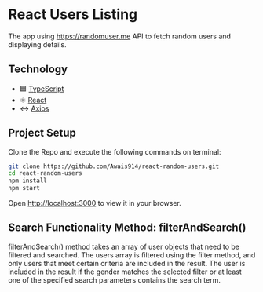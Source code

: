 # React Users Listing

The app using https://randomuser.me API to fetch random users and displaying details.

## Technology

- 🟦 [TypeScript](https://www.typescriptlang.org/)
- ⚛️ [React](https://reactjs.org/)
- ↔ [Axios](https://github.com/axios/axios)

## Project Setup

Clone the Repo and execute the following commands on terminal:
```bash
git clone https://github.com/Awais914/react-random-users.git
cd react-random-users
npm install
npm start
```

Open [http://localhost:3000](http://localhost:3000) to view it in your browser.

## Search Functionality Method: filterAndSearch()
filterAndSearch() method takes an array of user objects that need to be filtered and searched. The users array is filtered using the filter method, and only users that meet certain criteria are included in the result. The user is included in the result if the gender matches the selected filter or at least one of the specified search parameters contains the search term.
